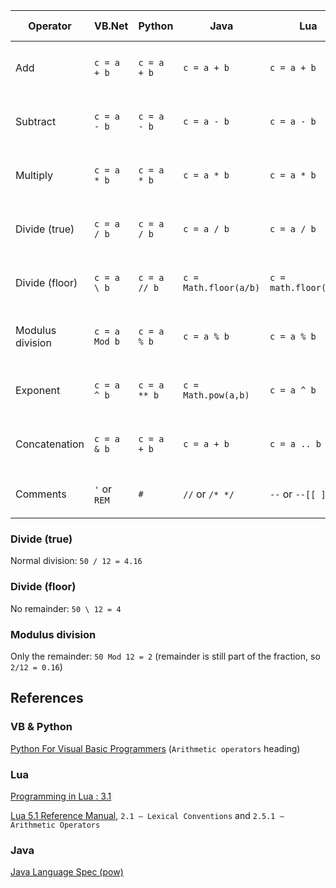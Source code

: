 
| Operator       | VB.Net       | Python      | Java                | Lua                 | C             |Windows Calculator|
|----------------|--------------|-------------|---------------------|---------------------|---------------|------------------|
| Add            | `c = a + b`  | `c = a + b` | `c = a + b`         | `c = a + b`         | `c = a ? b`   | `a + b`          |
| Subtract       | `c = a - b`  | `c = a - b` | `c = a - b`         | `c = a - b`         | `c = a ? b`   | `a - b`          |
| Multiply       | `c = a * b`  | `c = a * b` | `c = a * b`         | `c = a * b`         | `c = a ? b`   | `a * b`          |
| Divide (true)  | `c = a / b`  | `c = a / b` | `c = a / b`         | `c = a / b`         | `c = a ? b`   | `a / b`          |
|Divide (floor)  | `c = a \ b`  |`c = a // b` |`c = Math.floor(a/b)`|`c = math.floor(a/b)`| `c = a ? b`   | `Int(a / b)`     |
|Modulus division| `c = a Mod b`| `c = a % b` | `c = a % b`         | `c = a % b`         | `c = a ? b`   | `a Mod b`        |
| Exponent       | `c = a ^ b`  |`c = a ** b` | `c = Math.pow(a,b)` | `c = a ^ b`         | `c = a ? b`   | `a ^ b`          |
| Concatenation  | `c = a & b`  | `c = a + b` | `c = a + b`         | `c = a .. b`        | `c = a ? b`   | N/A              |
| Comments       | `'` or `REM` | `#`         | `//` or `/* */`     | `--` or `--[[ ]]--` |`//` or `/* */`| N/A              |

### Divide (true)
Normal division: `50 / 12 = 4.1̇̇6`

### Divide (floor)
No remainder: `50 \ 12 = 4`

### Modulus division
Only the remainder: `50 Mod 12 = 2` (remainder is still part of the fraction, so `2/12 = 0.1̇̇6`)

<!-- ![6 recurring](http://walkman100.github.com/images/embeddable-images/6-recurring.png) -->

## References
### VB & Python
[Python For Visual Basic Programmers](https://github.com/raspberrypilearning/python-for-vb-programmers/blob/master/worksheet.md#arithmetic-operators)
(`Arithmetic operators` heading)

### Lua
[Programming in Lua : 3.1](http://www.lua.org/pil/3.1.html)

[Lua 5.1 Reference Manual](http://www.lua.org/manual/5.1/manual.html),
`2.1 – Lexical Conventions` and `2.5.1 – Arithmetic Operators`

### Java
[Java Language Spec (pow)](https://docs.oracle.com/javase/7/docs/api/java/lang/Math.html#pow%28double,%20double%29)

